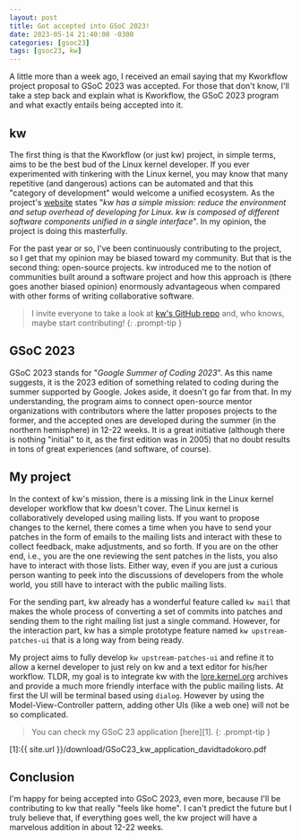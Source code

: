 ```yaml
---
layout: post
title: Got accepted into GSoC 2023!
date: 2023-05-14 21:40:00 -0300
categories: [gsoc23]
tags: [gsoc23, kw]
---
```


A little more than a week ago, I received an email saying that my Kworkflow project proposal to GSoC 2023
was accepted. For those that don't know, I'll take a step back and explain what is Kworkflow, the
GSoC 2023 program and what exactly entails being accepted into it.

## kw

The first thing is that the Kworkflow (or just kw) project, in simple terms, aims to be the best bud of the Linux kernel
developer. If you ever experimented with tinkering with the Linux kernel, you may know that many repetitive
(and dangerous) actions can be automated and that this "category of development" would welcome a unified ecosystem.
As the project's [website](https://kworkflow.org) states "_kw has a simple mission: reduce the environment and setup overhead of developing for Linux. kw is composed of different software components unified in a single interface_". In my opinion, the project is doing this
masterfully. 

For the past year or so, I've been continuously contributing to the project, so I get that my opinion
may be biased toward my community. But that is the second thing: open-source projects. kw introduced me to the notion of
communities built around a software project and how this approach is (there goes another biased opinion)
enormously advantageous when compared with other forms of writing collaborative software.

> I invite everyone to take a look at [kw's GitHub repo](https://github.com/kworkflow/kworkflow) and, who knows, maybe start contributing!
{: .prompt-tip }

## GSoC 2023

GSoC 2023 stands for "_Google Summer of Coding 2023_". As this name suggests, it is the 2023 edition of
something related to coding during the summer supported by Google. Jokes aside, it doesn't go far from that.
In my understanding, the program aims to connect open-source mentor organizations with contributors
where the latter proposes projects to the former, and the accepted ones are developed during the summer
(in the northern hemisphere) in 12-22 weeks. It is a great initiative (although there is nothing "initial" to it,
as the first edition was in 2005) that no doubt results in tons of great experiences (and software, of course).

## My project

In the context of kw's mission, there is a missing link in the Linux kernel developer workflow that kw
doesn't cover. The Linux kernel is collaboratively developed using mailing lists. If you want to
propose changes to the kernel, there comes a time when you have to send your patches in the form of emails to
the mailing lists and interact with these to collect feedback, make adjustments, and so forth. If you are on
the other end, i.e., you are the one reviewing the sent patches in the lists, you also have to interact
with those lists. Either way, even if you are just a curious person wanting to peek into the discussions
of developers from the whole world, you still have to interact with the public mailing lists.

For the sending part, kw already has a wonderful feature called `kw mail` that makes the whole process
of converting a set of commits into patches and sending them to the right mailing list just a single
command. However, for the interaction part, kw has a simple prototype feature named `kw upstream-patches-ui`
that is a long way from being ready.

My project aims to fully develop `kw upstream-patches-ui` and refine it to allow a kernel
developer to just rely on kw and a text editor for his/her workflow. TLDR, my goal is to integrate kw with
the [lore.kernel.org](https://lore.kernel.org) archives and provide a much more friendly interface with
the public mailing lists. At first the UI will be terminal based using `dialog`. However by using the
Model-View-Controller pattern, adding other UIs (like a web one) will not be so complicated.

> You can check my GSoC 23 application [here][1].
{: .prompt-tip }

[1]:{{ site.url }}/download/GSoC23_kw_application_davidtadokoro.pdf

## Conclusion

I'm happy for being accepted into GSoC 2023, even more, because I'll be contributing to kw
that really "feels like home". I can't predict the future but I truly believe that, if everything
goes well, the kw project will have a marvelous addition in about 12-22 weeks.
